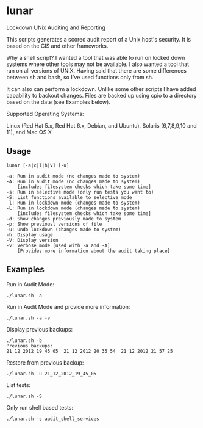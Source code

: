 lunar
=====

Lockdown UNix Auditing and Reporting

This scripts generates a scored audit report of a Unix host's security.
It is based on the CIS and other frameworks.

Why a shell script? I wanted a tool that was able to run on locked down systems
where other tools may not be available. I also wanted a tool that ran on all
versions of UNIX. Having said that there are some differences between sh and
bash, so I've used functions only from sh.

It can also can perform a lockdown. Unlike some other scripts I have added
capability to backout changes. Files are backed up using cpio to a directory
based on the date (see Examples below).

Supported Operating Systems:

Linux (Red Hat 5.x, Red Hat 6.x, Debian, and Ubuntu), Solaris (6,7,8,9,10 and 11), and Mac OS X


Usage
-----

```
lunar [-a|c|l|h|V] [-u]

-a: Run in audit mode (no changes made to system)
-A: Run in audit mode (no changes made to system)
    [includes filesystem checks which take some time]
-s: Run in selective mode (only run tests you want to)
-S: List functions available to selective mode
-l: Run in lockdown mode (changes made to system)
-L: Run in lockdown mode (changes made to system)
    [includes filesystem checks which take some time]
-d: Show changes previously made to system
-p: Show previousl versions of file
-u: Undo lockdown (changes made to system)
-h: Display usage
-V: Display version
-v: Verbose mode [used with -a and -A]
    [Provides more information about the audit taking place]
```


Examples
--------

Run in Audit Mode:

```
./lunar.sh -a
```

Run in Audit Mode and provide more information:

```
./lunar.sh -a -v
```

Display previous backups:

```
./lunar.sh -b
Previous backups:
21_12_2012_19_45_05  21_12_2012_20_35_54  21_12_2012_21_57_25
```

Restore from previous backup:

```
./lunar.sh -u 21_12_2012_19_45_05
```

List tests:

```
./lunar.sh -S
```

Only run shell based tests:

```
./lunar.sh -s audit_shell_services
```
